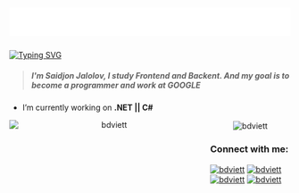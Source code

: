 <h1 align="center">
  <img src="https://github.com/saidjonjalolov/saidjonjalolov/blob/main/name.svg" />
</h1>

<a href="https://git.io/typing-svg"><img src="https://readme-typing-svg.herokuapp.com?font=Fira+Code&pause=1000&color=1D27F7&random=false&width=435&lines=Hi+there%2C+I'm+saidjon%F0%9F%91%8B;I+am+a+.Net+developer%F0%9F%92%BB" alt="Typing SVG" /></a>

> <h5>I'm Saidjon Jalolov, I study Frontend and Backent. And my goal is to become a programmer and work at GOOGLE</h5>

- I’m currently working on **.NET || C#**

<p align="center">
  <img align="center" src="https://github-readme-stats.vercel.app/api?username=saidjonjalolov&show_icons=true&theme=radical" alt="bdviett" height="200" width="400" />
  <img align="left" src="https://github-readme-stats.vercel.app/api/top-langs/?username=saidjonjalolov&hide_progress=true&theme=radical" alt="bdviett" height="200" width="360" />
</p>

<h3 align="left">Connect with me:</h3>
<p align="left">
<a href="https://t.me/Saidjonjalolov" target="blank"><img align="center" width="40" src="https://cdn.icon-icons.com/icons2/2864/PNG/512/telegram_logo_icon_181740.png" 
alt="bdviett" height="35" width="25" /></a>
<a href="https://medium.com/@bmwmf8896" target="blank"><img align="center" width="40" src="https://cdn.icon-icons.com/icons2/2389/PNG/512/medium_m_logo_icon_145072.png" 
alt="bdviett" height="35" width="25"/></a>
  <a href="https://www.sololearn.com/en/profile/31209621" target="blank"><img align="center" width="40" src="https://cdn.icon-icons.com/icons2/3915/PNG/512/sololearn_logo_icon_249580.png" 
alt="bdviett" height="35" width="25" /></a>
  <a href="https://www.codewars.com/users/saidjonjalolov" target="blank"><img align="center" width="40" src="https://cdn.icon-icons.com/icons2/2530/PNG/512/codewars_button_icon_151901.png" 
alt="bdviett" margin="0 20 0 40" height="35" width="2000"/></a>
</p>
